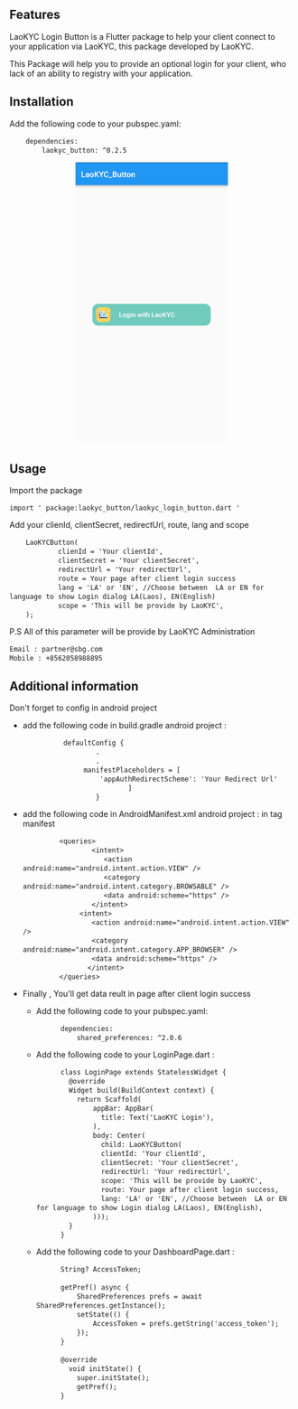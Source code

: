 <!-- 
This README describes the package. If you publish this package to pub.dev,
this README's contents appear on the landing page for your package.

For information about how to write a good package README, see the guide for
[writing package pages](https://dart.dev/guides/libraries/writing-package-pages). 

For general information about developing packages, see the Dart guide for
[creating packages](https://dart.dev/guides/libraries/create-library-packages)
and the Flutter guide for
[developing packages and plugins](https://flutter.dev/developing-packages). 
-->



## Features

LaoKYC Login Button is a Flutter package to help your client connect to your application via LaoKYC, 
this package developed by LaoKYC.

This Package will help you to provide an optional login for your client, who lack of an ability
to registry with your application.

## Installation
Add the following code to your pubspec.yaml:

        dependencies:
            laokyc_button: ^0.2.5
            
<p align="center">
  <img src="https://github.com/LaoKYC/LaoKYC-SDK-Flutter/raw/main/assets/ScreenShotDemo.png">
</p>


## Usage

Import the package

    import ' package:laokyc_button/laokyc_login_button.dart '

Add your clienId, clientSecret, redirectUrl, route, lang and scope

    
        LaoKYCButton(
                clienId = 'Your clientId',
                clientSecret = 'Your clientSecret',
                redirectUrl = 'Your redirectUrl',
                route = Your page after client login success
                lang = 'LA' or 'EN', //Choose between  LA or EN for language to show Login dialog LA(Laos), EN(English)
                scope = 'This will be provide by LaoKYC',
        );
    


P.S All of this parameter will be provide by LaoKYC Administration
   ``` 
   Email : partner@sbg.com
   Mobile : +8562058988895
   ```



## Additional information

Don't forget to config in android project

- add the following code in build.gradle android project :

                defaultConfig {
                        .
                        .
                     manifestPlaceholders = [
                         'appAuthRedirectScheme': 'Your Redirect Url'
                                ]
                        }

 - add the following code in AndroidManifest.xml android project :
in tag manifest

                <queries>
                        <intent>
                           <action android:name="android.intent.action.VIEW" />
                           <category android:name="android.intent.category.BROWSABLE" />
                           <data android:scheme="https" />
                        </intent>
                     <intent>
                        <action android:name="android.intent.action.VIEW" />
                        <category android:name="android.intent.category.APP_BROWSER" />
                        <data android:scheme="https" />
                       </intent>
                </queries>
 - Finally , You'll get data reult in page after client login success
    
    - Add the following code to your pubspec.yaml:
 
                dependencies:
                    shared_preferences: ^2.0.6
                    
    - Add the following code to your LoginPage.dart :
                
                class LoginPage extends StatelessWidget {
                  @override
                  Widget build(BuildContext context) {
                    return Scaffold(
                        appBar: AppBar(
                          title: Text('LaoKYC Login'),
                        ),
                        body: Center(
                          child: LaoKYCButton(
                          clientId: 'Your clientId',
                          clientSecret: 'Your clientSecret',
                          redirectUrl: 'Your redirectUrl',
                          scope: 'This will be provide by LaoKYC',
                          route: Your page after client login success,
                          lang: 'LA' or 'EN', //Choose between  LA or EN for language to show Login dialog LA(Laos), EN(English),
                        )));
                  }
                }
           
    - Add the following code to your DashboardPage.dart :   
             
                String? AccessToken;
    
                getPref() async {
                    SharedPreferences prefs = await SharedPreferences.getInstance();
                    setState(() {
                        AccessToken = prefs.getString('access_token');
                    });
                }
                
                @override
                  void initState() {
                    super.initState();
                    getPref();
                }


